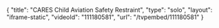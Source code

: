 {
    "title": "CARES Child Aviation Safety Restraint",
    "type": "solo",
    "layout": "iframe-static",
    "videoId": "111180581",
    "url": "\/tvpembed\/111180581"
}